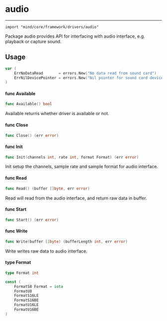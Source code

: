 # audio
----
    import "mind/core/framework/drivers/audio"

Package audio provides API for interfacing with audio interface, e.g. playback
or capture sound.

## Usage

```go
var (
	ErrNoDataRead       = errors.New("No data read from sound card")
	ErrNilDevicePointer = errors.New("Nil pointer for sound card device")
)
```

#### func  Available

```go
func Available() bool
```
Available returns whether driver is available or not.

#### func  Close

```go
func Close() (err error)
```

#### func  Init

```go
func Init(channels int, rate int, format Format) (err error)
```
Init setup the channels, sample rate and sample format for audio interface.

#### func  Read

```go
func Read() (buffer []byte, err error)
```
Read will read from the audio interface, and return raw data in buffer.

#### func  Start

```go
func Start() (err error)
```

#### func  Write

```go
func Write(buffer []byte) (bufferLength int, err error)
```
Write writes raw data to audio interface.

#### type Format

```go
type Format int
```


```go
const (
	FormatS8 Format = iota
	FormatU8
	FormatS16LE
	FormatS16BE
	FormatU16LE
	FormatU16BE
)
```
